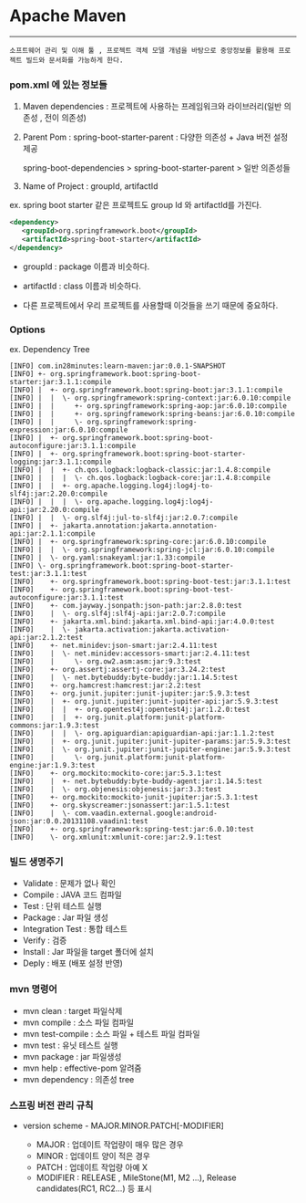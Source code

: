 # Apache Maven

-------


~~~
소프트웨어 관리 및 이해 툴 , 프로젝트 객체 모델 개념을 바탕으로 중앙정보를 활용해 프로젝트 빌드와 문서화를 가능하게 한다.
~~~

### pom.xml 에 있는 정보들

 
1. Maven dependencies : 프로젝트에 사용하는 프레임워크와 라이브러리(일반 의존성 , 전이 의존성)

2. Parent Pom : spring-boot-starter-parent : 다양한 의존성 + Java 버전 설정 제공

   spring-boot-dependencies > spring-boot-starter-parent > 일반 의존성들 

3. Name of Project : groupId, artifactId


ex. spring boot starter 같은 프로젝트도 group Id 와 artifactId를 가진다.

~~~xml
<dependency>
   <groupId>org.springframework.boot</groupId>
   <artifactId>spring-boot-starter</artifactId>
</dependency>
~~~

   - groupId : package 이름과 비슷하다.
   - artifactId : class 이름과 비슷하다.

   - 다른 프로젝트에서 우리 프로젝트를 사용할때 이것들을 쓰기 때문에 중요하다.


### Options

ex. Dependency Tree

~~~
[INFO] com.in28minutes:learn-maven:jar:0.0.1-SNAPSHOT
[INFO] +- org.springframework.boot:spring-boot-starter:jar:3.1.1:compile
[INFO] |  +- org.springframework.boot:spring-boot:jar:3.1.1:compile
[INFO] |  |  \- org.springframework:spring-context:jar:6.0.10:compile
[INFO] |  |     +- org.springframework:spring-aop:jar:6.0.10:compile
[INFO] |  |     +- org.springframework:spring-beans:jar:6.0.10:compile
[INFO] |  |     \- org.springframework:spring-expression:jar:6.0.10:compile
[INFO] |  +- org.springframework.boot:spring-boot-autoconfigure:jar:3.1.1:compile
[INFO] |  +- org.springframework.boot:spring-boot-starter-logging:jar:3.1.1:compile
[INFO] |  |  +- ch.qos.logback:logback-classic:jar:1.4.8:compile
[INFO] |  |  |  \- ch.qos.logback:logback-core:jar:1.4.8:compile
[INFO] |  |  +- org.apache.logging.log4j:log4j-to-slf4j:jar:2.20.0:compile
[INFO] |  |  |  \- org.apache.logging.log4j:log4j-api:jar:2.20.0:compile
[INFO] |  |  \- org.slf4j:jul-to-slf4j:jar:2.0.7:compile
[INFO] |  +- jakarta.annotation:jakarta.annotation-api:jar:2.1.1:compile
[INFO] |  +- org.springframework:spring-core:jar:6.0.10:compile
[INFO] |  |  \- org.springframework:spring-jcl:jar:6.0.10:compile
[INFO] |  \- org.yaml:snakeyaml:jar:1.33:compile
[INFO] \- org.springframework.boot:spring-boot-starter-test:jar:3.1.1:test
[INFO]    +- org.springframework.boot:spring-boot-test:jar:3.1.1:test
[INFO]    +- org.springframework.boot:spring-boot-test-autoconfigure:jar:3.1.1:test
[INFO]    +- com.jayway.jsonpath:json-path:jar:2.8.0:test
[INFO]    |  \- org.slf4j:slf4j-api:jar:2.0.7:compile
[INFO]    +- jakarta.xml.bind:jakarta.xml.bind-api:jar:4.0.0:test
[INFO]    |  \- jakarta.activation:jakarta.activation-api:jar:2.1.2:test
[INFO]    +- net.minidev:json-smart:jar:2.4.11:test
[INFO]    |  \- net.minidev:accessors-smart:jar:2.4.11:test
[INFO]    |     \- org.ow2.asm:asm:jar:9.3:test
[INFO]    +- org.assertj:assertj-core:jar:3.24.2:test
[INFO]    |  \- net.bytebuddy:byte-buddy:jar:1.14.5:test
[INFO]    +- org.hamcrest:hamcrest:jar:2.2:test
[INFO]    +- org.junit.jupiter:junit-jupiter:jar:5.9.3:test
[INFO]    |  +- org.junit.jupiter:junit-jupiter-api:jar:5.9.3:test
[INFO]    |  |  +- org.opentest4j:opentest4j:jar:1.2.0:test
[INFO]    |  |  +- org.junit.platform:junit-platform-commons:jar:1.9.3:test
[INFO]    |  |  \- org.apiguardian:apiguardian-api:jar:1.1.2:test
[INFO]    |  +- org.junit.jupiter:junit-jupiter-params:jar:5.9.3:test
[INFO]    |  \- org.junit.jupiter:junit-jupiter-engine:jar:5.9.3:test
[INFO]    |     \- org.junit.platform:junit-platform-engine:jar:1.9.3:test
[INFO]    +- org.mockito:mockito-core:jar:5.3.1:test
[INFO]    |  +- net.bytebuddy:byte-buddy-agent:jar:1.14.5:test
[INFO]    |  \- org.objenesis:objenesis:jar:3.3:test
[INFO]    +- org.mockito:mockito-junit-jupiter:jar:5.3.1:test
[INFO]    +- org.skyscreamer:jsonassert:jar:1.5.1:test
[INFO]    |  \- com.vaadin.external.google:android-json:jar:0.0.20131108.vaadin1:test
[INFO]    +- org.springframework:spring-test:jar:6.0.10:test
[INFO]    \- org.xmlunit:xmlunit-core:jar:2.9.1:test
~~~


### 빌드 생명주기


- Validate : 문제가 없나 확인
- Compile : JAVA 코드 컴파일
- Test : 단위 테스트 실행
- Package : Jar 파일 생성
- Integration Test : 통합 테스트
- Verify : 검증
- Install : Jar 파일을 target 폴더에 설치
- Deply : 배포 (배포 설정 반영)


### mvn 명령어

- mvn clean : target 파일삭제
- mvn compile : 소스 파일 컴파일
- mvn test-compile : 소스 파일 + 테스트 파일 컴파일
- mvn test : 유닛 테스트 실행
- mvn package : jar 파일생성
- mvn help : effective-pom 알려줌
- mvn dependency : 의존성 tree

### 스프링 버전 관리 규칙

- version scheme - MAJOR.MINOR.PATCH[-MODIFIER]

   - MAJOR : 업데이트 작업량이 매우 많은 경우
   - MINOR : 업데이트 양이 적은 경우
   - PATCH : 업데이트 작업량 아예 X
   - MODIFIER : RELEASE , MileStone(M1, M2 ...), Release candidates(RC1, RC2...) 등 표시
